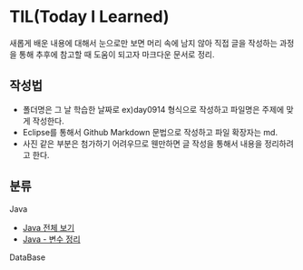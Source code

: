 # TIL(Today I Learned)
새롭게 배운 내용에 대해서 눈으로만 보면 머리 속에 남지 않아 직접 글을 작성하는 과정을 통해 추후에 참고할 때 도움이 되고자 마크다운 문서로 정리. 

## 작성법
- 폴더명은 그 날 학습한 날짜로 ex)day0914 형식으로 작성하고 파일명은 주제에 맞게 작성한다.
- Eclipse를 통해서 Github Markdown 문법으로 작성하고 파일 확장자는 md.
- 사진 같은 부분은 첨가하기 어려우므로 웬만하면 글 작성을 통해서 내용을 정리하려고 한다.

## 분류
Java
- [Java 전체 보기](Java/)
- [Java - 변수 정리](Java/Variable.md)

DataBase
